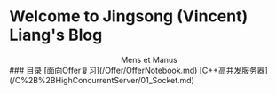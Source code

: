 # Welcome to Jingsong (Vincent) Liang's Blog
<center>Mens et Manus</center>
### 目录
 [面向Offer复习](/Offer/OfferNotebook.md)
 [C++高并发服务器](/C%2B%2BHighConcurrentServer/01_Socket.md)



